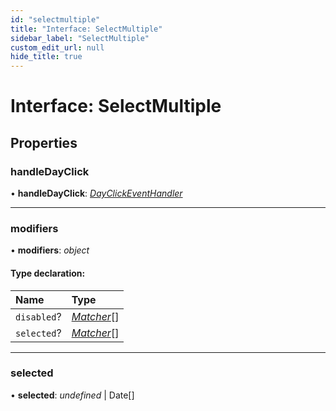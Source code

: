 ```yaml
---
id: "selectmultiple"
title: "Interface: SelectMultiple"
sidebar_label: "SelectMultiple"
custom_edit_url: null
hide_title: true
---
```


# Interface: SelectMultiple

## Properties

### handleDayClick

• **handleDayClick**: [*DayClickEventHandler*](../types/dayclickeventhandler.md)

___

### modifiers

• **modifiers**: *object*

#### Type declaration:

Name | Type |
:------ | :------ |
`disabled`? | [*Matcher*](../types/matcher.md)[] |
`selected`? | [*Matcher*](../types/matcher.md)[] |

___

### selected

• **selected**: *undefined* \| Date[]
